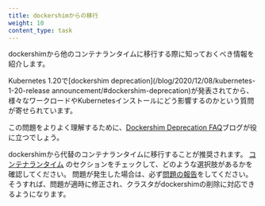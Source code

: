 ```yaml
---
title: dockershimからの移行
weight: 10
content_type: task
---
```


<!-- overview -->

dockershimから他のコンテナランタイムに移行する際に知っておくべき情報を紹介します。

Kubernetes 1.20で[dockershim deprecation](/blog/2020/12/08/kubernetes-1-20-release announcement/#dockershim-deprecation)が発表されてから、様々なワークロードやKubernetesインストールにどう影響するのかという質問が寄せられています。

この問題をよりよく理解するために、[Dockershim Deprecation FAQ](/blog/2020/12/02/dockershim-faq/)ブログが役に立つでしょう。

dockershimから代替のコンテナランタイムに移行することが推奨されます。
[コンテナランタイム](/docs/setup/production-environment/container-runtimes/) のセクションをチェックして、どのような選択肢があるかを確認してください。
問題が発生した場合は、必ず[問題の報告](https://github.com/kubernetes/kubernetes/issues)をしてください。
そうすれば、問題が適時に修正され、クラスタがdockershimの削除に対応できるようになります。
